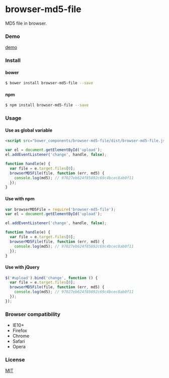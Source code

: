 # browser-md5-file

MD5 file in browser.

### Demo

[demo](http://forsigner.com/browser-md5-file)


### Install

#### bower

```bash
$ bower install browser-md5-file --save
```

#### npm

```bash
$ npm install browser-md5-file --save
```

### Usage

#### Use as global variable

```html
<script src="bower_components/browser-md5-file/dist/browser-md5-file.js"></script>
```

```js
var el = document.getElementById('upload');
el.addEventListener('change', handle, false);

function handle(e) {
  var file = e.target.files[0];
  browserMD5File(file, function (err, md5) {
    console.log(md5); // 97027eb624f85892c69c4bcec8ab0f11
  });
}
```

#### Use with npm

```js
var browserMD5File = require('browser-md5-file');
var el = document.getElementById('upload');

el.addEventListener('change', handle, false);

function handle(e) {
  var file = e.target.files[0];
  browserMD5File(file, function (err, md5) {
    console.log(md5); // 97027eb624f85892c69c4bcec8ab0f11
  });
}
```

#### Use with jQuery

```js
$('#upload').bind('change', function () {
  var file = e.target.files[0];
  browserMD5File(file, function (err, md5) {
    console.log(md5); // 97027eb624f85892c69c4bcec8ab0f11
  });
});
```

### Browser compatibility

- IE10+
- Firefox
- Chrome
- Safari
- Opera


### License

  [MIT](LICENSE)
